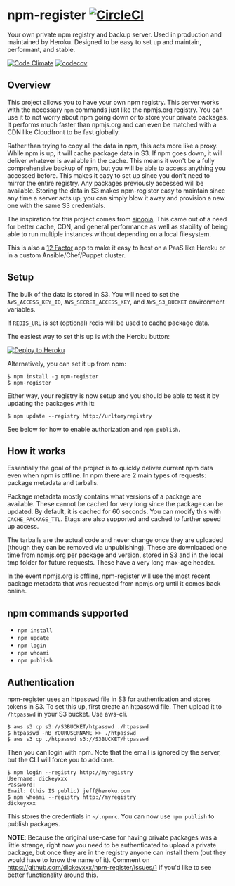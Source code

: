 # npm-register [![CircleCI](https://circleci.com/gh/dickeyxxx/npm-register/tree/master.svg?style=svg)](https://circleci.com/gh/dickeyxxx/npm-register/tree/master)

Your own private npm registry and backup server. Used in production and maintained by Heroku. Designed to be easy to set up and maintain, performant, and stable.

[![Code Climate](https://codeclimate.com/github/dickeyxxx/npm-register/badges/gpa.svg)](https://codeclimate.com/github/dickeyxxx/npm-register)
[![codecov](https://codecov.io/gh/dickeyxxx/npm-register/branch/master/graph/badge.svg)](https://codecov.io/gh/dickeyxxx/npm-register)

Overview
--------

This project allows you to have your own npm registry. This server works with the necessary `npm` commands just like the npmjs.org registry. You can use it to not worry about npm going down or to store your private packages. It performs much faster than npmjs.org and can even be matched with a CDN like Cloudfront to be fast globally.

Rather than trying to copy all the data in npm, this acts more like a proxy. While npm is up, it will cache package data in S3. If npm goes down, it will deliver whatever is available in the cache. This means it won't be a fully comprehensive backup of npm, but you will be able to access anything you accessed before. This makes it easy to set up since you don't need to mirror the entire registry. Any packages previously accessed will be available. Storing the data in S3 makes npm-register easy to maintain since any time a server acts up, you can simply blow it away and provision a new one with the same S3 credentials.

The inspiration for this project comes from [sinopia](https://github.com/rlidwka/sinopia). This came out of a need for better cache, CDN, and general performance as well as stability of being able to run multiple instances without depending on a local filesystem.

This is also a [12 Factor](http://12factor.net/) app to make it easy to host on a PaaS like Heroku or in a custom Ansible/Chef/Puppet cluster.

Setup
-----

The bulk of the data is stored in S3. You will need to set the `AWS_ACCESS_KEY_ID`, `AWS_SECRET_ACCESS_KEY`, and `AWS_S3_BUCKET` environment variables.

If `REDIS_URL` is set (optional) redis will be used to cache package data.

The easiest way to set this up is with the Heroku button:

[![Deploy to Heroku](https://www.herokucdn.com/deploy/button.png)](https://heroku.com/deploy)

Alternatively, you can set it up from npm:

```
$ npm install -g npm-register
$ npm-register
```

Either way, your registry is now setup and you should be able to test it by updating the packages with it:

```
$ npm update --registry http://urltomyregistry
```

See below for how to enable authorization and `npm publish`.

How it works
------------

Essentially the goal of the project is to quickly deliver current npm data even when npm is offline.  In npm there are 2 main types of requests: package metadata and tarballs.

Package metadata mostly contains what versions of a package are available. These cannot be cached for very long since the package can be updated. By default, it is cached for 60 seconds. You can modify this with `CACHE_PACKAGE_TTL`. Etags are also supported and cached to further speed up access.

The tarballs are the actual code and never change once they are uploaded (though they can be removed via unpublishing). These are downloaded one time from npmjs.org per package and version, stored in S3 and in the local tmp folder for future requests. These have a very long max-age header.

In the event npmjs.org is offline, npm-register will use the most recent package metadata that was requested from npmjs.org until it comes back online.

npm commands supported
----------------------

* `npm install`
* `npm update`
* `npm login`
* `npm whoami`
* `npm publish`

Authentication
--------------

npm-register uses an htpasswd file in S3 for authentication and stores tokens in S3. To set this up, first create an htpasswd file. Then upload it to `/htpasswd` in your S3 bucket. Use aws-cli.

```
$ aws s3 cp s3://S3BUCKET/htpasswd ./htpasswd
$ htpasswd -nB YOURUSERNAME >> ./htpasswd
$ aws s3 cp ./htpasswd s3://S3BUCKET/htpasswd
```

Then you can login with npm. Note that the email is ignored by the server, but the CLI will force you to add one.

```
$ npm login --registry http://myregistry
Username: dickeyxxx
Password:
Email: (this IS public) jeff@heroku.com
$ npm whoami --registry http://myregistry
dickeyxxx
```

This stores the credentials in `~/.npmrc`. You can now use `npm publish` to publish packages.

**NOTE**: Because the original use-case for having private packages was a little strange, right now you need to be authenticated to upload a private package, but once they are in the registry anyone can install them (but they would have to know the name of it). Comment on https://github.com/dickeyxxx/npm-register/issues/1 if you'd like to see better functionality around this.
